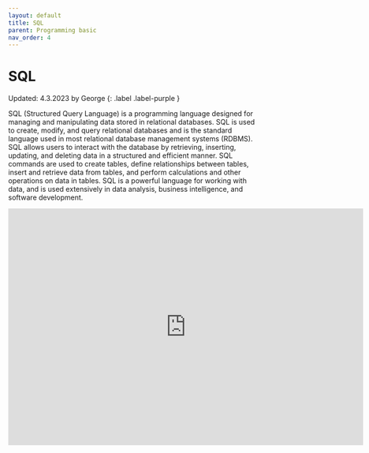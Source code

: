```yaml
---
layout: default
title: SQL
parent: Programming basic
nav_order: 4
---
```


# SQL
Updated: 4.3.2023 by George
{: .label .label-purple }

SQL (Structured Query Language) is a programming language designed for managing and manipulating data stored in relational databases. SQL is used to create, modify, and query relational databases and is the standard language used in most relational database management systems (RDBMS). SQL allows users to interact with the database by retrieving, inserting, updating, and deleting data in a structured and efficient manner. SQL commands are used to create tables, define relationships between tables, insert and retrieve data from tables, and perform calculations and other operations on data in tables. SQL is a powerful language for working with data, and is used extensively in data analysis, business intelligence, and software development.

<center>
<iframe width="720" height="480" src="https://www.youtube.com/embed/HXV3zeQKqGY" title="SQL Tutorial - Full Database Course for Beginners" frameborder="0" allow="accelerometer; autoplay; clipboard-write; encrypted-media; gyroscope; picture-in-picture; web-share" allowfullscreen></iframe>
</center>